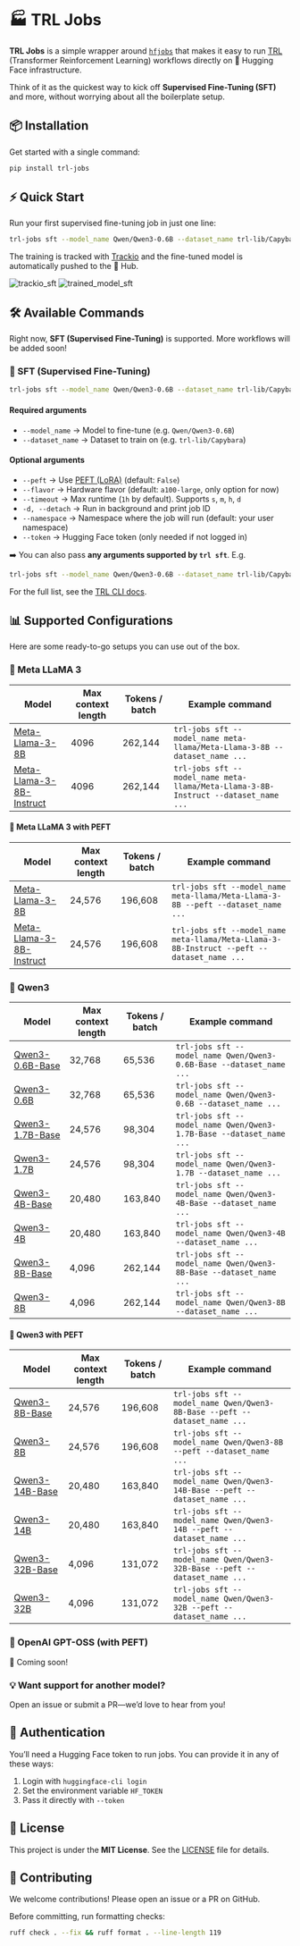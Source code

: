 # 🏭 TRL Jobs

**TRL Jobs** is a simple wrapper around [`hfjobs`](https://huggingface.co/docs/huggingface_hub/guides/jobs) that makes it easy to run [TRL](https://huggingface.co/docs/trl/) (Transformer Reinforcement Learning) workflows directly on 🤗 Hugging Face infrastructure.

Think of it as the quickest way to kick off **Supervised Fine-Tuning (SFT)** and more, without worrying about all the boilerplate setup.

## 📦 Installation

Get started with a single command:

```bash
pip install trl-jobs
```

## ⚡ Quick Start

Run your first supervised fine-tuning job in just one line:

```bash
trl-jobs sft --model_name Qwen/Qwen3-0.6B --dataset_name trl-lib/Capybara
```

The training is tracked with [Trackio](https://huggingface.co/docs/trackio/index) and the fine-tuned model is automatically pushed to the 🤗 Hub.

![trackio_sft](https://huggingface.co/datasets/trl-lib/documentation-images/resolve/main/trackio_sft.gif)
![trained_model_sft](https://huggingface.co/datasets/trl-lib/documentation-images/resolve/main/trained_model_sft.png)

## 🛠 Available Commands

Right now, **SFT (Supervised Fine-Tuning)** is supported. More workflows will be added soon!

### 🔹 SFT (Supervised Fine-Tuning)

```bash
trl-jobs sft --model_name Qwen/Qwen3-0.6B --dataset_name trl-lib/Capybara
```

#### Required arguments

* `--model_name` → Model to fine-tune (e.g. `Qwen/Qwen3-0.6B`)
* `--dataset_name` → Dataset to train on (e.g. `trl-lib/Capybara`)

#### Optional arguments

* `--peft` → Use [PEFT (LoRA)](https://huggingface.co/docs/peft) (default: `False`)
* `--flavor` → Hardware flavor (default: `a100-large`, only option for now)
* `--timeout` → Max runtime (`1h` by default). Supports `s`, `m`, `h`, `d`
* `-d, --detach` → Run in background and print job ID
* `--namespace` → Namespace where the job will run (default: your user namespace)
* `--token` → Hugging Face token (only needed if not logged in)

➡️ You can also pass **any arguments supported by `trl sft`**. E.g.

```bash
trl-jobs sft --model_name Qwen/Qwen3-0.6B --dataset_name trl-lib/Capybara --learning_rate 3e-5
```

For the full list, see the [TRL CLI docs](https://huggingface.co/docs/trl/en/clis).

## 📊 Supported Configurations

Here are some ready-to-go setups you can use out of the box.

### 🦙 Meta LLaMA 3

| Model | Max context length | Tokens / batch | Example command |
| --- | --- | --- | --- |
| [Meta-Llama-3-8B](https://huggingface.co/meta-llama/Meta-Llama-3-8B) | 4096 | 262,144 | ```trl-jobs sft --model_name meta-llama/Meta-Llama-3-8B --dataset_name ...``` |
| [Meta-Llama-3-8B-Instruct](https://huggingface.co/meta-llama/Meta-Llama-3-8B-Instruct) | 4096 | 262,144 | `trl-jobs sft --model_name meta-llama/Meta-Llama-3-8B-Instruct --dataset_name ...` |

#### 🦙 Meta LLaMA 3 with PEFT

| Model | Max context length | Tokens / batch | Example command |
| --- | --- | --- | --- |
| [Meta-Llama-3-8B](https://huggingface.co/meta-llama/Meta-Llama-3-8B) | 24,576 | 196,608 | `trl-jobs sft --model_name meta-llama/Meta-Llama-3-8B --peft --dataset_name ...` |
| [Meta-Llama-3-8B-Instruct](https://huggingface.co/meta-llama/Meta-Llama-3-8B-Instruct) | 24,576 | 196,608 | `trl-jobs sft --model_name meta-llama/Meta-Llama-3-8B-Instruct --peft --dataset_name ...` |

### 🐧 Qwen3

| Model | Max context length | Tokens / batch | Example command |
| --- | --- | --- | --- |
| [Qwen3-0.6B-Base](https://huggingface.co/Qwen/Qwen3-0.6B-Base) | 32,768 | 65,536 | `trl-jobs sft --model_name Qwen/Qwen3-0.6B-Base --dataset_name ...` |
| [Qwen3-0.6B](https://huggingface.co/Qwen/Qwen3-0.6B) | 32,768 | 65,536 | `trl-jobs sft --model_name Qwen/Qwen3-0.6B --dataset_name ...` |
| [Qwen3-1.7B-Base](https://huggingface.co/Qwen/Qwen3-1.7B-Base) | 24,576 | 98,304 | `trl-jobs sft --model_name Qwen/Qwen3-1.7B-Base --dataset_name ...` |
| [Qwen3-1.7B](https://huggingface.co/Qwen/Qwen3-1.7B) | 24,576 | 98,304 | `trl-jobs sft --model_name Qwen/Qwen3-1.7B --dataset_name ...` |
| [Qwen3-4B-Base](https://huggingface.co/Qwen/Qwen3-4B-Base) | 20,480 | 163,840 | `trl-jobs sft --model_name Qwen/Qwen3-4B-Base --dataset_name ...` |
| [Qwen3-4B](https://huggingface.co/Qwen/Qwen3-4B) | 20,480 | 163,840 | `trl-jobs sft --model_name Qwen/Qwen3-4B --dataset_name ...` |
| [Qwen3-8B-Base](https://huggingface.co/Qwen/Qwen3-8B-Base) | 4,096 | 262,144 | `trl-jobs sft --model_name Qwen/Qwen3-8B-Base --dataset_name ...` |
| [Qwen3-8B](https://huggingface.co/Qwen/Qwen3-8B) | 4,096 | 262,144 | `trl-jobs sft --model_name Qwen/Qwen3-8B --dataset_name ...` |

#### 🐧 Qwen3 with PEFT

| Model | Max context length | Tokens / batch | Example command |
| --- | --- | --- | --- |
| [Qwen3-8B-Base](https://huggingface.co/Qwen/Qwen3-8B) | 24,576 | 196,608 | `trl-jobs sft --model_name Qwen/Qwen3-8B-Base --peft --dataset_name ...` |
| [Qwen3-8B](https://huggingface.co/Qwen/Qwen3-8B) | 24,576 | 196,608 | `trl-jobs sft --model_name Qwen/Qwen3-8B --peft --dataset_name ...` |
| [Qwen3-14B-Base](https://huggingface.co/Qwen/Qwen3-14B) | 20,480 | 163,840 | `trl-jobs sft --model_name Qwen/Qwen3-14B-Base --peft --dataset_name ...` |
| [Qwen3-14B](https://huggingface.co/Qwen/Qwen3-14B) | 20,480 | 163,840 | `trl-jobs sft --model_name Qwen/Qwen3-14B --peft --dataset_name ...` |
| [Qwen3-32B-Base](https://huggingface.co/Qwen/Qwen3-32B) | 4,096 | 131,072 | `trl-jobs sft --model_name Qwen/Qwen3-32B-Base --peft --dataset_name ...` |
| [Qwen3-32B](https://huggingface.co/Qwen/Qwen3-32B) | 4,096 | 131,072 | `trl-jobs sft --model_name Qwen/Qwen3-32B --peft --dataset_name ...` |

### 🤖 OpenAI GPT-OSS (with PEFT)

🚧 Coming soon!

### 💡 Want support for another model?

Open an issue or submit a PR—we’d love to hear from you!

## 🔑 Authentication

You’ll need a Hugging Face token to run jobs. You can provide it in any of these ways:

1. Login with `huggingface-cli login`
2. Set the environment variable `HF_TOKEN`
3. Pass it directly with `--token`

## 📜 License

This project is under the **MIT License**. See the [LICENSE](./LICENSE) file for details.

## 🤝 Contributing

We welcome contributions!
Please open an issue or a PR on GitHub.

Before committing, run formatting checks:

```bash
ruff check . --fix && ruff format . --line-length 119
```
